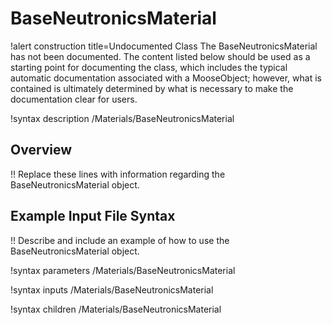 # BaseNeutronicsMaterial

!alert construction title=Undocumented Class
The BaseNeutronicsMaterial has not been documented. The content listed below should be used as a starting point for
documenting the class, which includes the typical automatic documentation associated with a
MooseObject; however, what is contained is ultimately determined by what is necessary to make the
documentation clear for users.

!syntax description /Materials/BaseNeutronicsMaterial

## Overview

!! Replace these lines with information regarding the BaseNeutronicsMaterial object.

## Example Input File Syntax

!! Describe and include an example of how to use the BaseNeutronicsMaterial object.

!syntax parameters /Materials/BaseNeutronicsMaterial

!syntax inputs /Materials/BaseNeutronicsMaterial

!syntax children /Materials/BaseNeutronicsMaterial
